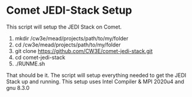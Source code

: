 # Comet JEDI-Stack Setup

This script will setup the JEDI Stack on Comet.

1. mkdir /cw3e/mead/projects/path/to/my/folder
1. cd /cw3e/mead/projects/path/to/my/folder
1. git clone https://github.com/CW3E/comet-jedi-stack.git
1. cd comet-jedi-stack
1. ./RUNME.sh

That should be it. The script will setup everything needed to get the JEDI Stack up and running. This setup uses Intel Compiler & MPI 2020u4 and gnu 8.3.0 
